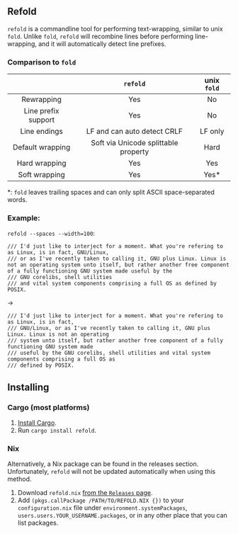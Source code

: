 ## Refold
`refold` is a commandline tool for performing text-wrapping, similar to unix `fold`. Unlike `fold`,
`refold` will recombine lines before performing line-wrapping, and it will automatically detect
line prefixes.

### Comparison to `fold`

|                     | `refold`                             | unix `fold` |
| :-----------------: | :----------------------------------: | :---------: |
| Rewrapping          | Yes                                  | No          |
| Line prefix support | Yes                                  | No          |
| Line endings        | LF and can auto detect CRLF          | LF only     |
| Default wrapping    | Soft via Unicode splittable property | Hard        |
| Hard wrapping       | Yes                                  | Yes         |
| Soft wrapping       | Yes                                  | Yes*        |

*: `fold` leaves trailing spaces and can only split ASCII space-separated words.

### Example:

`refold --spaces --width=100`:
```
/// I'd just like to interject for a moment. What you're refering to as Linux, is in fact, GNU/Linux,
/// or as I've recently taken to calling it, GNU plus Linux. Linux is not an operating system unto itself, but rather another free component of a fully functioning GNU system made useful by the
/// GNU corelibs, shell utilities
/// and vital system components comprising a full OS as defined by POSIX.
```
->
```
/// I'd just like to interject for a moment. What you're refering to as Linux, is in fact,
/// GNU/Linux, or as I've recently taken to calling it, GNU plus Linux. Linux is not an operating
/// system unto itself, but rather another free component of a fully functioning GNU system made
/// useful by the GNU corelibs, shell utilities and vital system components comprising a full OS as
/// defined by POSIX.
```

## Installing
### Cargo (most platforms)
1. [Install Cargo](https://www.rust-lang.org/tools/install).
2. Run `cargo install refold`.

### Nix
Alternatively, a Nix package can be found in the releases section. Unfortunately, `refold` will not
be updated automatically when using this method.

1. Download `refold.nix` [from the `Releases` page](https://github.com/wr7/refold/releases/latest).
2. Add `(pkgs.callPackage /PATH/TO/REFOLD.NIX {})` to your `configuration.nix` file under
   `environment.systemPackages`, `users.users.YOUR_USERNAME.packages`, or in any other place that
   you can list packages.
